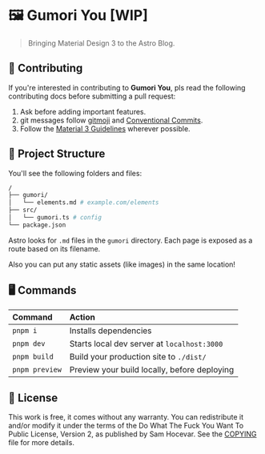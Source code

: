 # 🖼️ Gumori You [WIP]

> Bringing Material Design 3 to the Astro Blog.

## 👥 Contributing

If you're interested in contributing to **Gumori You**, pls read the following contributing docs before submitting a pull request:

1. Ask before adding important features.
2. git messages follow [gitmoji](https://gitmoji.dev/) and [Conventional Commits](https://www.conventionalcommits.org/).
3. Follow the [Material 3 Guidelines](https://m3.material.io/) wherever possible.

## 🧱 Project Structure

You'll see the following folders and files:

```bash
/
├── gumori/
│   └── elements.md # example.com/elements
├── src/
│   └── gumori.ts # config
└── package.json
```

Astro looks for `.md` files in the `gumori` directory. Each page is exposed as a route based on its filename.

Also you can put any static assets (like images) in the same location!

## 🖥️ Commands

| Command        | Action                                       |
| :------------- | :------------------------------------------- |
| `pnpm i`       | Installs dependencies                        |
| `pnpm dev`     | Starts local dev server at `localhost:3000`  |
| `pnpm build`   | Build your production site to `./dist/`      |
| `pnpm preview` | Preview your build locally, before deploying |

## 📝 License

This work is free, it comes without any warranty. You can redistribute it and/or modify it under the
terms of the Do What The Fuck You Want To Public License, Version 2,
as published by Sam Hocevar. See the [COPYING](COPYING) file for more details.

